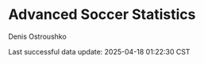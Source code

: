 # Advanced Soccer Statistics
Denis Ostroushko

<!-- gfm -->

Last successful data update: 2025-04-18 01:22:30 CST
